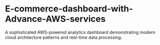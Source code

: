 # E-commerce-dashboard-with-Advance-AWS-services
A sophisticated AWS-powered analytics dashboard demonstrating modern cloud architecture patterns and real-time data processing.
